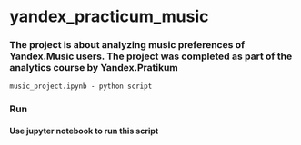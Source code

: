 # yandex_practicum_music
### The project is about analyzing music preferences of Yandex.Music users. The project was completed as part of the analytics course by  Yandex.Pratikum
```
music_project.ipynb - python script 
```

### Run

#### Use jupyter notebook to run this script
